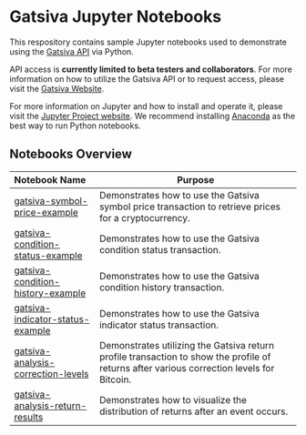 # Gatsiva Jupyter Notebooks

This respository contains sample Jupyter notebooks used to demonstrate using the [Gatsiva API](https://gatsiva.com/docs) via Python.

API access is **currently limited to beta testers and collaborators**. For more information on how to utilize the Gatsiva API or to request access, please visit the [Gatsiva Website](https://gatsiva.com).

For more information on Jupyter and how to install and operate it, please visit the [Jupyter Project website](http://jupyter.org). We recommend installing [Anaconda](https://www.anaconda.com/download/) as the best way to run Python notebooks.

## Notebooks Overview

| Notebook Name | Purpose |
|:------------- | -------- |
| [gatsiva-symbol-price-example](gatsiva-symbol-price-example.ipynb) | Demonstrates how to use the Gatsiva symbol price transaction to retrieve prices for a cryptocurrency. |
| [gatsiva-condition-status-example](gatsiva-condition-status-example.ipynb) | Demonstrates how to use the Gatsiva condition status transaction. |
| [gatsiva-condition-history-example](gatsiva-condition-history-example.ipynb) | Demonstrates how to use the Gatsiva condition history transaction. |
| [gatsiva-indicator-status-example](gatsiva-indicator-status-example.ipynb) | Demonstrates how to use the Gatsiva indicator status transaction. |
| [gatsiva-analysis-correction-levels](gatsiva-analysis-correction-levels.ipynb) | Demonstrates utilizing the Gatsiva return profile transaction to show the profile of returns after various correction levels for Bitcoin. |
| [gatsiva-analysis-return-results](gatsiva-analysis-return-results.ipynb) | Demonstrates how to visualize the distribution of returns after an event occurs. |
